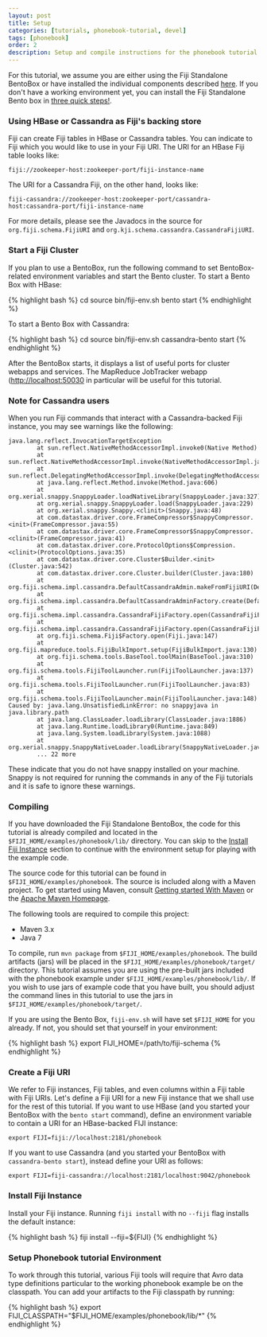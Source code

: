 ```yaml
---
layout: post
title: Setup
categories: [tutorials, phonebook-tutorial, devel]
tags: [phonebook]
order: 2
description: Setup and compile instructions for the phonebook tutorial.
---
```


For this tutorial, we assume you are either using the Fiji Standalone BentoBox or
have installed the individual components described [here](http://www.fiji.org/getstarted/).
If you don\'t have a working environment yet, you can install the Fiji
Standalone Bento box in [three quick steps!](http://www.fiji.org/#tryit).

### Using HBase or Cassandra as Fiji's backing store

Fiji can create Fiji tables in HBase or Cassandra tables.  You can indicate to Fiji which you would
like to use in your Fiji URI.  The URI for an HBase Fiji table looks like:

    fiji://zookeeper-host:zookeeper-port/fiji-instance-name

The URI for a Cassandra Fiji, on the other hand, looks like:

    fiji-cassandra://zookeeper-host:zookeeper-port/cassandra-host:cassandra-port/fiji-instance-name

For more details, please see the Javadocs in the source for `org.fiji.schema.FijiURI` and
`org.kji.schema.cassandra.CassandraFijiURI`.


### Start a Fiji Cluster

If you plan to use a BentoBox, run the following command to set BentoBox-related environment
variables and start the Bento cluster.  To start a Bento Box with HBase:

<div class="userinput">
{% highlight bash %}
cd <path/to/bento>
source bin/fiji-env.sh
bento start
{% endhighlight %}
</div>

To start a Bento Box with Cassandra:

<div class="userinput">
{% highlight bash %}
cd <path/to/bento>
source bin/fiji-env.sh
cassandra-bento start
{% endhighlight %}
</div>

After the BentoBox starts, it displays a list of useful ports for cluster webapps and services.  The
MapReduce JobTracker webapp ([http://localhost:50030](http://localhost:50030) in particular will be
useful for this tutorial.

### Note for Cassandra users

When you run Fiji commands that interact with a Cassandra-backed Fiji instance, you may see warnings
like the following:

```
java.lang.reflect.InvocationTargetException
        at sun.reflect.NativeMethodAccessorImpl.invoke0(Native Method)
        at sun.reflect.NativeMethodAccessorImpl.invoke(NativeMethodAccessorImpl.java:57)
        at sun.reflect.DelegatingMethodAccessorImpl.invoke(DelegatingMethodAccessorImpl.java:43)
        at java.lang.reflect.Method.invoke(Method.java:606)
        at org.xerial.snappy.SnappyLoader.loadNativeLibrary(SnappyLoader.java:327)
        at org.xerial.snappy.SnappyLoader.load(SnappyLoader.java:229)
        at org.xerial.snappy.Snappy.<clinit>(Snappy.java:48)
        at com.datastax.driver.core.FrameCompressor$SnappyCompressor.<init>(FrameCompressor.java:55)
        at com.datastax.driver.core.FrameCompressor$SnappyCompressor.<clinit>(FrameCompressor.java:41)
        at com.datastax.driver.core.ProtocolOptions$Compression.<clinit>(ProtocolOptions.java:35)
        at com.datastax.driver.core.Cluster$Builder.<init>(Cluster.java:542)
        at com.datastax.driver.core.Cluster.builder(Cluster.java:180)
        at org.fiji.schema.impl.cassandra.DefaultCassandraAdmin.makeFromFijiURI(DefaultCassandraAdmin.java:61)
        at org.fiji.schema.impl.cassandra.DefaultCassandraAdminFactory.create(DefaultCassandraAdminFactory.java:45)
        at org.fiji.schema.impl.cassandra.CassandraFijiFactory.open(CassandraFijiFactory.java:57)
        at org.fiji.schema.impl.cassandra.CassandraFijiFactory.open(CassandraFijiFactory.java:64)
        at org.fiji.schema.Fiji$Factory.open(Fiji.java:147)
        at org.fiji.mapreduce.tools.FijiBulkImport.setup(FijiBulkImport.java:130)
        at org.fiji.schema.tools.BaseTool.toolMain(BaseTool.java:310)
        at org.fiji.schema.tools.FijiToolLauncher.run(FijiToolLauncher.java:137)
        at org.fiji.schema.tools.FijiToolLauncher.run(FijiToolLauncher.java:83)
        at org.fiji.schema.tools.FijiToolLauncher.main(FijiToolLauncher.java:148)
Caused by: java.lang.UnsatisfiedLinkError: no snappyjava in java.library.path
        at java.lang.ClassLoader.loadLibrary(ClassLoader.java:1886)
        at java.lang.Runtime.loadLibrary0(Runtime.java:849)
        at java.lang.System.loadLibrary(System.java:1088)
        at org.xerial.snappy.SnappyNativeLoader.loadLibrary(SnappyNativeLoader.java:52)
        ... 22 more
```

These indicate that you do not have snappy installed on your machine.  Snappy
is not required for running the commands in any of the Fiji tutorials and it is
safe to ignore these warnings.


### Compiling

If you have downloaded the Fiji Standalone BentoBox, the code for this tutorial
is already compiled and located in the `$FIJI_HOME/examples/phonebook/lib/` directory.
You can skip to the [Install Fiji Instance](#ref.install_fiji_instance) section to
continue with the environment setup for playing with the example code.

The source code for this tutorial can be found in `$FIJI_HOME/examples/phonebook`.
The source is included along with a Maven project. To get started using Maven,
consult [Getting started With Maven]({{site.fiji_url}}/get-started-with-maven) or
the [Apache Maven Homepage](http://maven.apache.org/).

The following tools are required to compile this project:

* Maven 3.x
* Java 7

To compile, run `mvn package` from `$FIJI_HOME/examples/phonebook`. The build
artifacts (jars) will be placed in the `$FIJI_HOME/examples/phonebook/target/`
directory. This tutorial assumes you are using the pre-built jars included with
the phonebook example under `$FIJI_HOME/examples/phonebook/lib/`. If you wish to
use jars of example code that you have built, you should adjust the command
lines in this tutorial to use the jars in `$FIJI_HOME/examples/phonebook/target/`.

If you are using the Bento Box, `fiji-env.sh` will have set `$FIJI_HOME` for you
already. If not, you should set that yourself in your environment:

<div class="userinput">
{% highlight bash %}
export FIJI_HOME=/path/to/fiji-schema
{% endhighlight %}
</div>


### Create a Fiji URI

We refer to Fiji instances, Fiji tables, and even columns within a Fiji table with Fiji URIs.  Let's
define a Fiji URI for a new Fiji instance that we shall use for the rest of this tutorial.  If you
want to use HBase (and you started your BentoBox with the `bento start` command), define an
environment variable to contain a URI for an HBase-backed FIJI instance:

    export FIJI=fiji://localhost:2181/phonebook

If you want to use Cassandra (and you started your BentoBox with `cassandra-bento start`), instead
define your URI as follows:

    export FIJI=fiji-cassandra://localhost:2181/localhost:9042/phonebook

### Install Fiji Instance
<a name="ref.install_fiji_instance" id="ref.install_fiji_instance"> </a>

Install your Fiji instance. Running `fiji install` with no `--fiji` flag installs the default instance:

<div class="userinput">
{% highlight bash %}
fiji install --fiji=${FIJI}
{% endhighlight %}
</div>

### Setup Phonebook tutorial Environment

To work through this tutorial, various Fiji tools will require that Avro data
type definitions particular to the working phonebook example be on the
classpath. You can add your artifacts to the Fiji classpath by running:

<div class="userinput">
{% highlight bash %}
export FIJI_CLASSPATH="$FIJI_HOME/examples/phonebook/lib/*"
{% endhighlight %}
</div>


